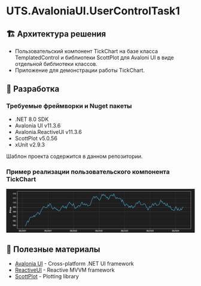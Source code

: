 # UTS.AvaloniaUI.UserControlTask1

## 🏗️ Архитектура решения

- Пользовательский компонент TickChart на базе класса TemplatedControl и библиотеки ScottPlot для Avaloni UI в виде отдельной библиотеки классов.
- Приложение для демонстрации работы TickChart.

## 🔧 Разработка

### Требуемые фреймворки и Nuget пакеты

- .NET 8.0 SDK
- Avalonia UI v11.3.6
- Avalonia.ReactiveUI v11.3.6
- ScottPlot v5.0.56
- xUnit v2.9.3

Шаблон проекта содержится в данном репозитории.

### Пример реализации пользовательского компонента TickChart

![Tick Chart Example](./Specs/Images/TickChartExample.png "Tick Chart")

## 🙏 Полезные материалы

- [Avalonia UI](https://avaloniaui.net/) - Cross-platform .NET UI framework
- [ReactiveUI](https://reactiveui.net/) - Reactive MVVM framework
- [ScottPlot](https://scottplot.net/) - Plotting library

